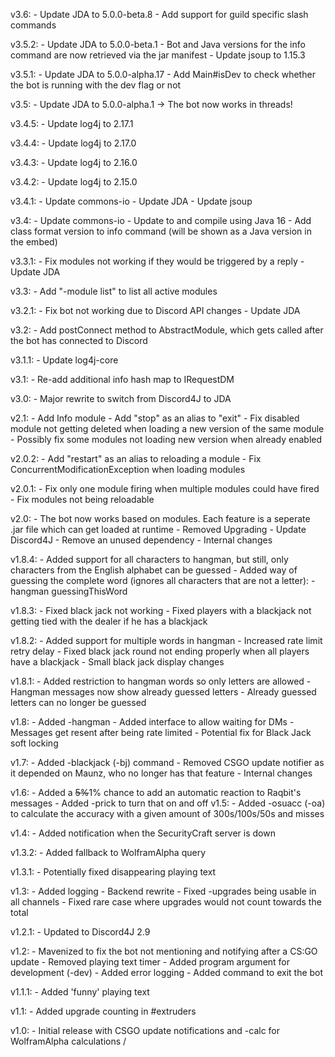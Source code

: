 v3.6:	- Update JDA to 5.0.0-beta.8
		- Add support for guild specific slash commands

v3.5.2:	- Update JDA to 5.0.0-beta.1
		- Bot and Java versions for the info command are now retrieved via the jar manifest
		- Update jsoup to 1.15.3

v3.5.1:	- Update JDA to 5.0.0-alpha.17
		- Add Main#isDev to check whether the bot is running with the dev flag or not

v3.5:	- Update JDA to 5.0.0-alpha.1
			-> The bot now works in threads!

v3.4.5: - Update log4j to 2.17.1

v3.4.4: - Update log4j to 2.17.0

v3.4.3: - Update log4j to 2.16.0

v3.4.2: - Update log4j to 2.15.0

v3.4.1:	- Update commons-io
		- Update JDA
		- Update jsoup

v3.4:	- Update commons-io
		- Update to and compile using Java 16
		- Add class format version to info command (will be shown as a Java version in the embed)

v3.3.1:	- Fix modules not working if they would be triggered by a reply
		- Update JDA

v3.3:	- Add "-module list" to list all active modules

v3.2.1:	- Fix bot not working due to Discord API changes
		- Update JDA

v3.2:	- Add postConnect method to AbstractModule, which gets called after the bot has connected to Discord

v3.1.1:	- Update log4j-core

v3.1:	- Re-add additional info hash map to IRequestDM

v3.0:	- Major rewrite to switch from Discord4J to JDA

v2.1:   - Add Info module
		- Add "stop" as an alias to "exit"
		- Fix disabled module not getting deleted when loading a new version of the same module
		- Possibly fix some modules not loading new version when already enabled

v2.0.2: - Add "restart" as an alias to reloading a module
		- Fix ConcurrentModificationException when loading modules

v2.0.1: - Fix only one module firing when multiple modules could have fired
		- Fix modules not being reloadable

v2.0:	- The bot now works based on modules. Each feature is a seperate .jar file which can get loaded at runtime
 		- Removed Upgrading
 		- Update Discord4J
 		- Remove an unused dependency
 		- Internal changes
 
v1.8.4:	- Added support for all characters to hangman, but still, only characters from the English alphabet can be guessed
 		- Added way of guessing the complete word (ignores all characters that are not a letter): -hangman guessingThisWord
 
v1.8.3:	- Fixed black jack not working
 		- Fixed players with a blackjack not getting tied with the dealer if he has a blackjack
 
v1.8.2:	- Added support for multiple words in hangman
 		- Increased rate limit retry delay
 		- Fixed black jack round not ending properly when all players have a blackjack
 		- Small black jack display changes
 
v1.8.1:	- Added restriction to hangman words so only letters are allowed
 		- Hangman messages now show already guessed letters
 		- Already guessed letters can no longer be guessed
 
v1.8:	- Added -hangman
 		- Added interface to allow waiting for DMs
 		- Messages get resent after being rate limited
 		- Potential fix for Black Jack soft locking
 
v1.7:	- Added -blackjack (-bj) command
 		- Removed CSGO update notifier as it depended on Maunz, who no longer has that feature
 		- Internal changes
 
v1.6:	- Added a ~~5%~~1% chance to add an automatic reaction to Raqbit's messages
 		- Added -prick to turn that on and off
v1.5:	- Added -osuacc (-oa) to calculate the accuracy with a given amount of 300s/100s/50s and misses
 
v1.4:	- Added notification when the SecurityCraft server is down
 
v1.3.2: - Added fallback to WolframAlpha query
 
v1.3.1:	- Potentially fixed disappearing playing text
 
v1.3:	- Added logging
 		- Backend rewrite
 		- Fixed -upgrades being usable in all channels
 		- Fixed rare case where upgrades would not count towards the total
 
v1.2.1:	- Updated to Discord4J 2.9
 
v1.2:	- Mavenized to fix the bot not mentioning and notifying after a CS:GO update
 		- Removed playing text timer
 		- Added program argument for development (-dev)
 		- Added error logging
 		- Added command to exit the bot
 
v1.1.1:	- Added 'funny' playing text
 
v1.1: 	- Added upgrade counting in #extruders
 
v1.0: 	- Initial release with CSGO update notifications and -calc for WolframAlpha calculations
 /